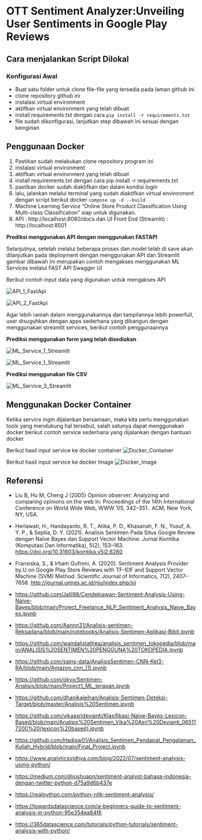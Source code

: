 # OTT Sentiment Analyzer:Unveiling User Sentiments in Google Play Reviews

## Cara menjalankan Script Dilokal

### Konfigurasi Awal
- Buat satu folder untuk clone file-file yang tersedia pada laman github ini
- clone repository github ini
- instalasi virtual environment
- aktifkan virtual environment yang telah dibuat
- install requirements.txt dengan cara `pip install -r requirements.txt`
- file sudah dikonfigurasi, lanjutkan step dibawah ini sesuai dengan keinginan

## Penggunaan Docker

1. Pastikan sudah melakukan clone repository program ini
2. instalasi virtual environment
3. aktifkan virtual environment yang telah dibuat
4. install requirements.txt dengan cara pip install -r requirements.txt
5. pastikan docker sudah diaktifkan dan dalam kondisi login
6. lalu, jalankan melalui terminal yang sudah diaktifkan virtual environment dengan script berikut docker `compose up -d --build`
7. Machine Learning Service “Online Store Product Classification Using Multi-class Classification” siap untuk digunakan.
8. API : http://localhost:8080/docs dan UI Front End (Streamlit) : http://localhost:8501

**Prediksi menggunakan API dengan menggunakan FASTAPI**

Selanjutnya, setelah melalui beberapa proses dan model telah di save akan dilanjutkan pada deployment dengan menggunakan API dan Streamlit gambar dibawah ini merupakan contoh mengakses menggunakan ML Services melalui FAST API Swagger UI

Berikut contoh input data yang digunakan untuk mengakses API

![API_1_FastApi](images/API_1_FastApi.png)

![API_2_FastApi](images/API_2_FastApi.png)

Agar lebih ramah dalam menggunakannya dan tampilannya lebih powerfull, user disuguhkan dengan apps sederhana yang dibangun dengan menggunakan streamlit services, berikut contoh penggunaannya

**Prediksi menggunakan form yang telah disediakan**

![ML_Service_1_Streamlit](images/ML_Service_1_Streamlit.png)

![ML_Service_1_Streamlit](images/ML_Service_2_Streamlit.png)

**Prediksi menggunakan file CSV**

![ML_Service_3_Streamlit](images/ML_Service_3_Streamlit.png)

## Menggunakan Docker Container

Ketika service ingin dijalankan bersamaan, maka kita perlu menggunakan tools yang mendukung hal tersebut, salah satunya dapat menggunakan docker berikut contoh service sederhana yang dijalankan dengan bantuan docker

Berikut hasil input service ke docker container
![Docker_Container](images/Docker_Container.png)

Berikut hasil input service ke docker Image
![Docker_Image](images/Docker_Image.png)

## Referensi

- Liu B, Hu M, Cheng J (2005) Opinion observer: Analyzing and comparing opinions on the web In: Proceedings of the 14th International Conference on World Wide Web, WWW ’05, 342–351.. ACM, New York, NY, USA.

- Herlawati, H., Handayanto, R. T., Atika, P. D., Khasanah, F. N., Yusuf, A. Y. P., & Septia, D. Y. (2021). Analisis Sentimen Pada Situs Google Review dengan Naïve Bayes dan Support Vector Machine. Jurnal Komtika (Komputasi Dan Informatika), 5(2), 153–163. https://doi.org/10.31603/komtika.v5i2.6280

- Fransiska, S., & Irham Gufroni, A. (2020). Sentiment Analysis Provider by.U on Google Play Store Reviews with TF-IDF and Support Vector Machine (SVM) Method. Scientific Journal of Informatics, 7(2), 2407–7658. http://journal.unnes.ac.id/nju/index.php/sji
 
- https://github.com/Jalil98/Cendekiawan-Sentiment-Analysis-Using-Naive-Bayes/blob/main/Project_Freelance_NLP_Sentiment_Analysis_Naive_Bayes.ipynb

- https://github.com/Aannn31/Analisis-sentimen-Reksadana/blob/main/notebooks/Analisis-Sentimen-Aplikasi-Bibit.ipynb

- https://github.com/wandalistathea/analisis_sentimen_tokopedia/blob/main/ANALISIS%20SENTIMEN%20PENGGUNA%20TOKOPEDIA.ipynb

- https://github.com/sains-data/AnalisisSentimen-CNN-Kel3-RA/blob/main/Amazon_cnn_(1).ipynb

- https://github.com/okyx/Sentimen-Analisis/blob/main/Project1_ML_terapan.ipynb

- https://github.com/dhanikajeihan/Analisis-Sentimen-Deteksi-Target/blob/master/Analisis%20Sentimen.ipynb

- https://github.com/vikaasridevianti/Klasifikasi-Naive-Bayes-Lexicon-Based/blob/main/Analisis%20Sentimen_Vika%20Asri%20Devianti_065117200%20(lexicon%20based).ipynb

- https://github.com/Hadisw01/Analisis_Sentimen_Pendapat_Pengalaman_Kuliah_Hybrid/blob/main/Final_Project.ipynb

- https://www.analyticsvidhya.com/blog/2022/07/sentiment-analysis-using-python/

- https://medium.com/@joshuapn/sentiment-analyst-bahasa-indonesia-dengan-twitter-python-d75a9d6b437e

- https://realpython.com/python-nltk-sentiment-analysis/

- https://towardsdatascience.com/a-beginners-guide-to-sentiment-analysis-in-python-95e354ea84f6

- https://365datascience.com/tutorials/python-tutorials/sentiment-analysis-with-python/